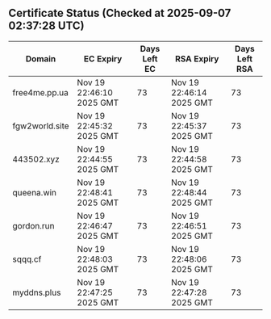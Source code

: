 ## Certificate Status (Checked at 2025-09-07 02:37:28 UTC)
| Domain | EC Expiry | Days Left EC | RSA Expiry | Days Left RSA |
|--------|-----------|-------------|------------|--------------|
| free4me.pp.ua | Nov 19 22:46:10 2025 GMT | 73 | Nov 19 22:46:14 2025 GMT | 73 |
| fgw2world.site | Nov 19 22:45:32 2025 GMT | 73 | Nov 19 22:45:37 2025 GMT | 73 |
| 443502.xyz | Nov 19 22:44:55 2025 GMT | 73 | Nov 19 22:44:58 2025 GMT | 73 |
| queena.win | Nov 19 22:48:41 2025 GMT | 73 | Nov 19 22:48:44 2025 GMT | 73 |
| gordon.run | Nov 19 22:46:47 2025 GMT | 73 | Nov 19 22:46:51 2025 GMT | 73 |
| sqqq.cf | Nov 19 22:48:03 2025 GMT | 73 | Nov 19 22:48:06 2025 GMT | 73 |
| myddns.plus | Nov 19 22:47:25 2025 GMT | 73 | Nov 19 22:47:28 2025 GMT | 73 |
